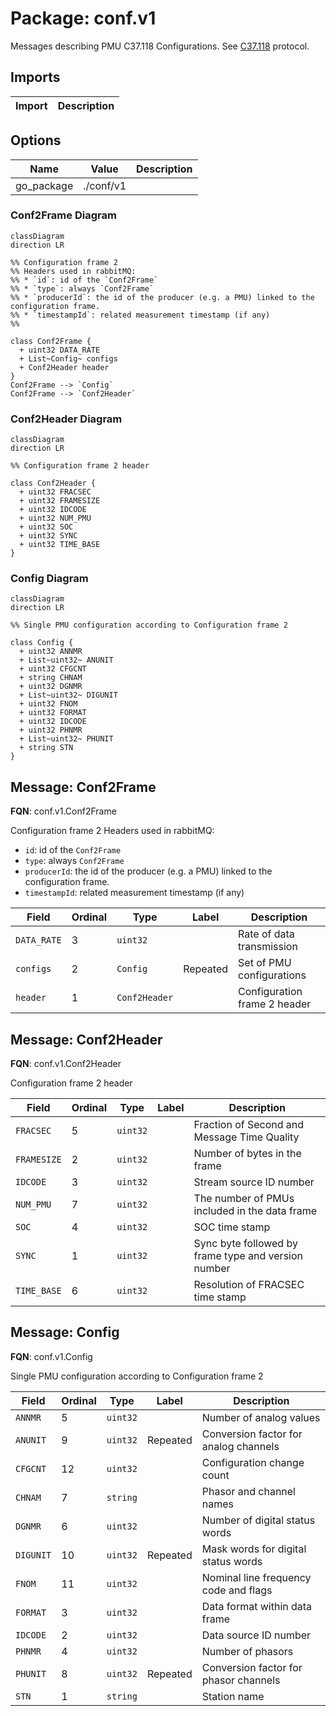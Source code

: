 # Package: conf.v1

<!-- markdownlint-disable -->
Messages describing PMU C37.118 Configurations. 
See [C37.118](https://www.typhoon-hil.com/documentation/typhoon-hil-software-manual/References/c37_118_protocol.html)
protocol.



## Imports

| Import | Description |
|--------|-------------|



## Options

| Name       | Value     | Description |
|------------|-----------|-------------|
| go_package | ./conf/v1 |             |




### Conf2Frame Diagram

```mermaid
classDiagram
direction LR

%% Configuration frame 2 
%% Headers used in rabbitMQ:
%% * `id`: id of the `Conf2Frame`
%% * `type`: always `Conf2Frame`
%% * `producerId`: the id of the producer (e.g. a PMU) linked to the configuration frame.
%% * `timestampId`: related measurement timestamp (if any)
%% 

class Conf2Frame {
  + uint32 DATA_RATE
  + List~Config~ configs
  + Conf2Header header
}
Conf2Frame --> `Config`
Conf2Frame --> `Conf2Header`

```
### Conf2Header Diagram

```mermaid
classDiagram
direction LR

%% Configuration frame 2 header

class Conf2Header {
  + uint32 FRACSEC
  + uint32 FRAMESIZE
  + uint32 IDCODE
  + uint32 NUM_PMU
  + uint32 SOC
  + uint32 SYNC
  + uint32 TIME_BASE
}

```
### Config Diagram

```mermaid
classDiagram
direction LR

%% Single PMU configuration according to Configuration frame 2

class Config {
  + uint32 ANNMR
  + List~uint32~ ANUNIT
  + uint32 CFGCNT
  + string CHNAM
  + uint32 DGNMR
  + List~uint32~ DIGUNIT
  + uint32 FNOM
  + uint32 FORMAT
  + uint32 IDCODE
  + uint32 PHNMR
  + List~uint32~ PHUNIT
  + string STN
}

```

## Message: Conf2Frame

**FQN**: conf.v1.Conf2Frame

Configuration frame 2 
Headers used in rabbitMQ:
* `id`: id of the `Conf2Frame`
* `type`: always `Conf2Frame`
* `producerId`: the id of the producer (e.g. a PMU) linked to the configuration frame.
* `timestampId`: related measurement timestamp (if any)



| Field       | Ordinal | Type          | Label    | Description                   |
|-------------|---------|---------------|----------|-------------------------------|
| `DATA_RATE` | 3       | `uint32`      |          | Rate of data transmission     |
| `configs`   | 2       | `Config`      | Repeated | Set of PMU configurations     |
| `header`    | 1       | `Conf2Header` |          | Configuration frame 2 header  |




## Message: Conf2Header

**FQN**: conf.v1.Conf2Header

Configuration frame 2 header


| Field       | Ordinal | Type     | Label | Description                                          |
|-------------|---------|----------|-------|------------------------------------------------------|
| `FRACSEC`   | 5       | `uint32` |       | Fraction of Second and Message Time Quality          |
| `FRAMESIZE` | 2       | `uint32` |       | Number of bytes in the frame                         |
| `IDCODE`    | 3       | `uint32` |       | Stream source ID number                              |
| `NUM_PMU`   | 7       | `uint32` |       | The number of PMUs included in the data frame        |
| `SOC`       | 4       | `uint32` |       | SOC time stamp                                       |
| `SYNC`      | 1       | `uint32` |       | Sync byte followed by frame type and version number  |
| `TIME_BASE` | 6       | `uint32` |       | Resolution of FRACSEC time stamp                     |




## Message: Config

**FQN**: conf.v1.Config

Single PMU configuration according to Configuration frame 2


| Field     | Ordinal | Type     | Label    | Description                            |
|-----------|---------|----------|----------|----------------------------------------|
| `ANNMR`   | 5       | `uint32` |          | Number of analog values                |
| `ANUNIT`  | 9       | `uint32` | Repeated | Conversion factor for analog channels  |
| `CFGCNT`  | 12      | `uint32` |          | Configuration change count             |
| `CHNAM`   | 7       | `string` |          | Phasor and channel names               |
| `DGNMR`   | 6       | `uint32` |          | Number of digital status words         |
| `DIGUNIT` | 10      | `uint32` | Repeated | Mask words for digital status words    |
| `FNOM`    | 11      | `uint32` |          | Nominal line frequency code and flags  |
| `FORMAT`  | 3       | `uint32` |          | Data format within data frame          |
| `IDCODE`  | 2       | `uint32` |          | Data source ID number                  |
| `PHNMR`   | 4       | `uint32` |          | Number of phasors                      |
| `PHUNIT`  | 8       | `uint32` | Repeated | Conversion factor for phasor channels  |
| `STN`     | 1       | `string` |          | Station name                           |






<!-- Created by: Proto Diagram Tool -->
<!-- https://github.com/GoogleCloudPlatform/proto-gen-md-diagrams -->
